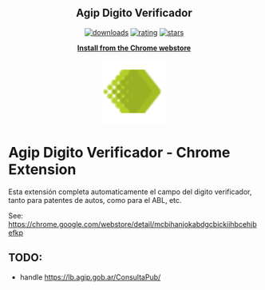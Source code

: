 <h2 align="center">Agip Digito Verificador</h2>

  <p align="center">
    <a href="https://chrome.google.com/webstore/detail/mercadotrack/mcbihanjokabdgcbickiihbcehjbefkp"><img src="https://img.shields.io/chrome-web-store/d/mcbihanjokabdgcbickiihbcehjbefkp.svg" alt="downloads"></a>
    <a href="https://chrome.google.com/webstore/detail/mercadotrack/mcbihanjokabdgcbickiihbcehjbefkp"><img src="https://img.shields.io/chrome-web-store/rating/mcbihanjokabdgcbickiihbcehjbefkp.svg" alt="rating"></a>
    <a href="https://chrome.google.com/webstore/detail/mercadotrack/mcbihanjokabdgcbickiihbcehjbefkp"><img src="https://img.shields.io/chrome-web-store/stars/mcbihanjokabdgcbickiihbcehjbefkp.svg" alt="stars"></a>
  </p>
  <p align="center"><a href="https://chrome.google.com/webstore/detail/agip-digito-verificador/mcbihanjokabdgcbickiihbcehjbefkp"><b>Install from the Chrome webstore</b></a></p>
  <p align="center"><img src="https://github.com/pablomatiasgomez/agip-dv-chrome/blob/master/images/icons/icon128.png" alt="logo"></p>


# Agip Digito Verificador - Chrome Extension

Esta extensión completa automaticamente el campo del digito verificador, tanto para patentes de autos, como para el ABL, etc.

See: https://chrome.google.com/webstore/detail/mcbihanjokabdgcbickiihbcehjbefkp

## TODO:

 * handle https://lb.agip.gob.ar/ConsultaPub/
